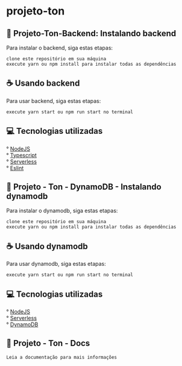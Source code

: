 # projeto-ton

## 🚀 Projeto-Ton-Backend: Instalando backend

Para instalar o backend, siga estas etapas:

```
clone este repositório em sua máquina
execute yarn ou npm install para instalar todas as dependências
```

## ☕ Usando backend

Para usar backend, siga estas etapas:

```
execute yarn start ou npm run start no terminal
```

## 💻 Tecnologias utilizadas

° [NodeJS](https://nodejs.org/en/)<br/>
° [Typescript](https://typescriptlang.org/)<br/>
° [Serverless](https://www.serverless.com/)<br/>
° [Eslint](https://eslint.org/)

## 🚀 Projeto - Ton - DynamoDB - Instalando dynamodb

Para instalar o dynamodb, siga estas etapas:

```
clone este repositório em sua máquina
execute yarn ou npm install para instalar todas as dependências
```

## ☕ Usando dynamodb

Para usar dynamodb, siga estas etapas:

```
execute yarn start ou npm run start no terminal
```

## 💻 Tecnologias utilizadas

° [NodeJS](https://nodejs.org/en/)<br/>
° [Serverless](https://www.serverless.com/)<br/>
° [DynamoDB](https://aws.amazon.com/pt/dynamodb/)<br/>


## 🚀 Projeto - Ton - Docs

```
Leia a documentação para mais informações
```
